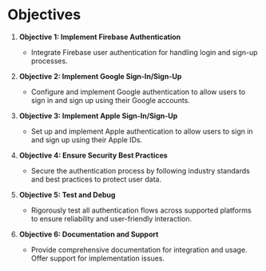 # Objectives

1. **Objective 1: Implement Firebase Authentication**
   - Integrate Firebase user authentication for handling login and sign-up processes.
   
2. **Objective 2: Implement Google Sign-In/Sign-Up**
   - Configure and implement Google authentication to allow users to sign in and sign up using their Google accounts.
   
3. **Objective 3: Implement Apple Sign-In/Sign-Up**
   - Set up and implement Apple authentication to allow users to sign in and sign up using their Apple IDs.
   
4. **Objective 4: Ensure Security Best Practices**
   - Secure the authentication process by following industry standards and best practices to protect user data.
   
5. **Objective 5: Test and Debug**
   - Rigorously test all authentication flows across supported platforms to ensure reliability and user-friendly interaction.
   
6. **Objective 6: Documentation and Support**
   - Provide comprehensive documentation for integration and usage. Offer support for implementation issues.